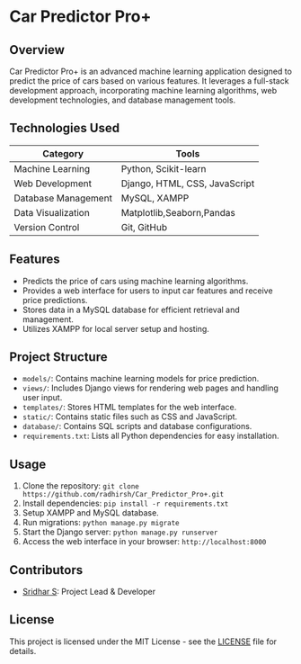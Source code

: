 # Car Predictor Pro+

## Overview
Car Predictor Pro+ is an advanced machine learning application designed to predict the price of cars based on various features. It leverages a full-stack development approach, incorporating machine learning algorithms, web development technologies, and database management tools.

## Technologies Used
| Category              | Tools                       |
|-----------------------|-----------------------------|
| Machine Learning      | Python, Scikit-learn       |
| Web Development       | Django, HTML, CSS, JavaScript |
| Database Management   | MySQL, XAMPP                |
|  Data Visualization   | Matplotlib,Seaborn,Pandas    |
| Version Control       | Git, GitHub                 |

## Features
- Predicts the price of cars using machine learning algorithms.
- Provides a web interface for users to input car features and receive price predictions.
- Stores data in a MySQL database for efficient retrieval and management.
- Utilizes XAMPP for local server setup and hosting.

## Project Structure
- `models/`: Contains machine learning models for price prediction.
- `views/`: Includes Django views for rendering web pages and handling user input.
- `templates/`: Stores HTML templates for the web interface.
- `static/`: Contains static files such as CSS and JavaScript.
- `database/`: Contains SQL scripts and database configurations.
- `requirements.txt`: Lists all Python dependencies for easy installation.

## Usage
1. Clone the repository: `git clone https://github.com/radhirsh/Car_Predictor_Pro+.git`
2. Install dependencies: `pip install -r requirements.txt`
3. Setup XAMPP and MySQL database.
4. Run migrations: `python manage.py migrate`
5. Start the Django server: `python manage.py runserver`
6. Access the web interface in your browser: `http://localhost:8000`

## Contributors
- [Sridhar S](https://github.com/radhirsh): Project Lead & Developer

## License
This project is licensed under the MIT License - see the [LICENSE](LICENSE) file for details.
